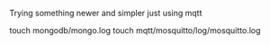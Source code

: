 Trying something newer and simpler just using mqtt

touch mongodb/mongo.log
touch mqtt/mosquitto/log/mosquitto.log